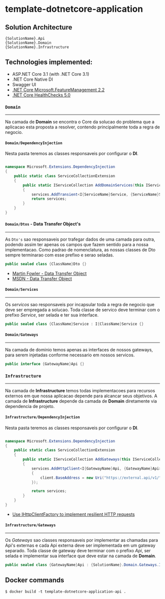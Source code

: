 # template-dotnetcore-application

## Solution Architecture

```
{SolutionName}.Api
{SolutionName}.Domain
{SolutionName}.Infrastructure
```

## Technologies implemented:

- ASP.NET Core 3.1 (with .NET Core 3.1)
- .NET Core Native DI
- Swagger UI
- [.NET Core Microsoft.FeatureManagement 2.2](https://github.com/Azure/AppConfiguration)
- [.NET Core HealthChecks 5.0](https://docs.microsoft.com/pt-br/aspnet/core/host-and-deploy/health-checks?view=aspnetcore-5.0)

### `Domain`
---

Na camada de **Domain** se encontra o Core da solucao do problema que a aplicacao esta proposta a resolver, contendo principalmente toda a regra de negocio.

#### `Domain/DependencyInjection`

Nesta pasta teremos as classes responsaveis por configurar o **DI**.

```c#

namespace Microsoft.Extensions.DependencyInjection
{
    public static class ServiceCollectionExtension
    {
        public static IServiceCollection AddDomainServices(this IServiceCollection services)
        {
            services.AddTransient<I{ServiceName}Service, {ServiceName}Service>();
            return services;
        }
    }
}

```

#### `Domain/Dtos` - Data Transfer Object's
---

As `Dto's` sao responsaveis por trafegar dados de uma camada para outra, podendo assim ter apenas os campos que fazem sentido para a nossa implementacao.
Como padrao de nomenclatura, as nossas classes de Dto sempre terminarao com esse prefixo e serao seladas.

```c# 
public sealed class {ClassName}Dto {}
```

- [Martin Fowler - Data Transfer Object](https://martinfowler.com/eaaCatalog/dataTransferObject.html)
- [MSDN - Data Transfer Object](https://docs.microsoft.com/en-us/previous-versions/msp-n-p/ff649585(v=pandp.10)?redirectedfrom=MSDN)


#### `Domain/Services`
---

Os _servicos_ sao responsaveis por incapsular toda a regra de negocio que deve ser empregada a solucao.
Toda classe de servico deve terminar com o prefixo _Service_, ser selada e ter sua interface.

```c# 
public sealed class {ClassName}Service : I{ClassName}Service {}
```

#### `Domain/Gateways`
---

Na camada de dominio temos apenas as interfaces de nossos gateways, para serem injetadas conforme necessario em nossos servicos.

```c# 
public interface {GatewayName}Api {}
```

### `Infrastructure`
---

Na camada de **Infrastructure** temos todas implementacoes para recursos externos em que nossa aplicacao depende para alcancar seus objetivos.
A camada de **Infrastructure** depende da camada de **Domain** diretamente via dependencia de projeto.

#### `Infrastructure/DependencyInjection`

Nesta pasta teremos as classes responsaveis por configurar o **DI**.

```c#

namespace Microsoft.Extensions.DependencyInjection
{
    public static class ServiceCollectionExtension
    {
        public static IServiceCollection AddGateways(this IServiceCollection services)
        {
            services.AddHttpClient<I{GatewayName}Api, {GatewayName}Api>(client =>
            {
                client.BaseAddress = new Uri("https://external.api/v1/");
            });

            return services;
        }
    }
}

```

- [Use IHttpClientFactory to implement resilient HTTP requests](https://docs.microsoft.com/pt-br/dotnet/architecture/microservices/implement-resilient-applications/use-httpclientfactory-to-implement-resilient-http-requests)

#### `Infrastructure/Gateways`
---

Os _Gateways_ sao classes responsaveis por implementar as chamadas para Api's externas e cada Api externa deve ser implementada em um gateway separado.
Toda classe de gateway deve terminar com o prefixo _Api_, ser selada e implementar sua interface que deve estar na camada de **Domain**.

```c# 
public sealed class {GatewayName}Api : {SolutionName}.Domain.Gateways.I{GatewayName}Api {}
```

## Docker commands

```
$ docker build -t template-dotnetcore-application-api .

```